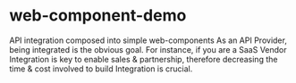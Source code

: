 # web-component-demo
API integration composed into simple web-components
As an API Provider, being integrated is the obvious goal. For instance, if you are a SaaS Vendor Integration is key to enable sales & partnership, therefore decreasing the time & cost involved to build Integration is crucial.